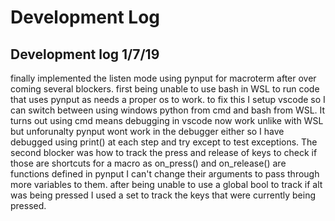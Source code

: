 # Development Log

## Development log 1/7/19

finally implemented the listen mode using pynput for macroterm after over coming several blockers. first being unable to use bash in WSL to run code that uses pynput as needs a proper os to work. to fix this I setup vscode so I can switch between using windows python from cmd and bash from WSL. It turns out using cmd means debugging in vscode now work unlike with WSL but unforunalty pynput wont work in the debugger either so I have debugged using print() at each step and try except to test exceptions. The second blocker was how to track the press and release of keys to check if those are shortcuts for a macro as on_press() and on_release() are functions defined in pynput I can't change their arguments to pass through more variables to them. after being unable to use a global bool to track if alt was being pressed I used a set to track the keys that were currently being pressed. 



